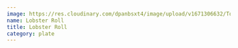 ```yaml
---
image: https://res.cloudinary.com/dpanbsxt4/image/upload/v1671306632/Tonys/LobsterRoll_xxlbfs.png
name: Lobster Roll
title: Lobster Roll
category: plate
---
```


